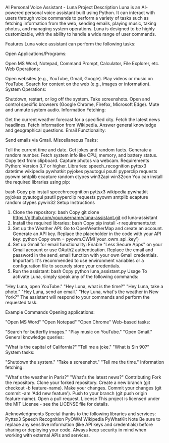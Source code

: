 AI Personal Voice Assistant - Luna
Project Description
Luna is an AI-powered personal voice assistant built using Python. It can interact with users through voice commands to perform a variety of tasks such as fetching information from the web, sending emails, playing music, taking photos, and managing system operations. Luna is designed to be highly customizable, with the ability to handle a wide range of user commands.

Features
Luna voice assistant can perform the following tasks:

Open Applications/Programs:

Open MS Word, Notepad, Command Prompt, Calculator, File Explorer, etc.
Web Operations:

Open websites (e.g., YouTube, Gmail, Google).
Play videos or music on YouTube.
Search for content on the web (e.g., images or information).
System Operations:

Shutdown, restart, or log off the system.
Take screenshots.
Open and control specific browsers (Google Chrome, Firefox, Microsoft Edge).
Mute and unmute system audio.
Information Fetching:

Get the current weather forecast for a specified city.
Fetch the latest news headlines.
Fetch information from Wikipedia.
Answer general knowledge and geographical questions.
Email Functionality:

Send emails via Gmail.
Miscellaneous Tasks:

Tell the current time and date.
Get jokes and random facts.
Generate a random number.
Fetch system info like CPU, memory, and battery status.
Copy text from clipboard.
Capture photos via webcam.
Requirements
Python: Version 3.7 or higher.
Libraries:
speech_recognition
pyttsx3
datetime
wikipedia
pywhatkit
pyjokes
pyautogui
psutil
pyperclip
requests
pyowm
smtplib
ecapture
random
ctypes
win32api
win32con
You can install the required libraries using pip:

bash
Copy
pip install speechrecognition pyttsx3 wikipedia pywhatkit pyjokes pyautogui psutil pyperclip requests pyowm smtplib ecapture random ctypes pywin32
Setup Instructions
1. Clone the repository:
bash
Copy
git clone https://github.com/yourusername/luna-assistant.git
cd luna-assistant
2. Install the required libraries:
bash
Copy
pip install -r requirements.txt
3. Set up the Weather API:
Go to OpenWeatherMap and create an account.
Generate an API key.
Replace the placeholder in the code with your API key:
python
Copy
owm = pyowm.OWM('your_owm_api_key')
4. Set up Gmail for email functionality:
Enable "Less Secure Apps" on your Gmail account or use OAuth2 authentication.
Replace the email and password in the send_email function with your own Gmail credentials.
Important: It's recommended to use environment variables or a configuration file to securely store your credentials.
5. Run the assistant:
bash
Copy
python luna_assistant.py
Usage
To activate Luna, simply speak any of the following commands:

"Hey Luna, open YouTube."
"Hey Luna, what is the time?"
"Hey Luna, take a photo."
"Hey Luna, send an email."
"Hey Luna, what's the weather in New York?"
The assistant will respond to your commands and perform the requested task.

Example Commands
Opening applications:

"Open MS Word"
"Open Notepad"
"Open Chrome"
Web-based tasks:

"Search for butterfly images."
"Play music on YouTube."
"Open Gmail."
General knowledge queries:

"What is the capital of California?"
"Tell me a joke."
"What is Sin 90?"
System tasks:

"Shutdown the system."
"Take a screenshot."
"Tell me the time."
Information fetching:

"What's the weather in Paris?"
"What's the latest news?"
Contributing
Fork the repository.
Clone your forked repository.
Create a new branch (git checkout -b feature-name).
Make your changes.
Commit your changes (git commit -am 'Add new feature').
Push to your branch (git push origin feature-name).
Open a pull request.
License
This project is licensed under the MIT License - see the LICENSE file for details.

Acknowledgments
Special thanks to the following libraries and services:
Pyttsx3
Speech Recognition
PyOWM
Wikipedia
PyWhatKit
Note
Be sure to replace any sensitive information (like API keys and credentials) before sharing or deploying your code. Always keep security in mind when working with external APIs and services.
